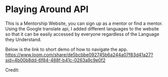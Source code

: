 # Playing Around API 

This is a Mentorship Website, you can sign up as a mentor or find a mentor.
Using the Google translate api, I added different languages to the website so that it can be easily accessed by everyone regardless of the Language they Understand.

Below is the link to short demo of how to navigate the app.
https://www.loom.com/share/de5bcbbe092745b6a244a07f83d41a27?sid=4b00b8dd-6f84-488f-b41c-0263a9c9e0f2



Credit: 

